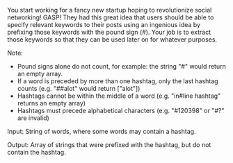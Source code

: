 You start working for a fancy new startup hoping to revolutionize social networking! GASP! They had this great idea that users should be able to specify relevant keywords to their posts using an ingenious idea by prefixing those keywords with the pound sign (#). Your job is to extract those keywords so that they can be used later on for whatever purposes.

Note:

- Pound signs alone do not count, for example: the string "#" would return an empty array.
- If a word is preceded by more than one hashtag, only the last hashtag counts (e.g. "##alot" would return ["alot"])
- Hashtags cannot be within the middle of a word (e.g. "in#line hashtag" returns an empty array)
- Hashtags must precede alphabetical characters (e.g. "#120398" or "#?" are invalid)

Input: String of words, where some words may contain a hashtag.

Output: Array of strings that were prefixed with the hashtag, but do not contain the hashtag.